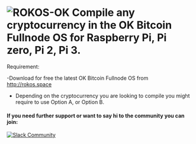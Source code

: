 ![ROKOS-OK](http://i.imgur.com/WHN1JGF.png)
Compile any cryptocurrency in the OK Bitcoin Fullnode OS for Raspberry Pi, Pi zero, Pi 2, Pi 3.
=========================== 

Requirement: 

-Download for free the latest OK Bitcoin Fullnode OS from http://rokos.space

* Depending on the cryptocurrency you are looking to compile you might require to use Option A, or Option B.

#### If you need further support or want to say hi to the community you can join:
[![Slack Community](https://img.shields.io/badge/slack-okrokos-blue.svg)](https://okcash.herokuapp.com)